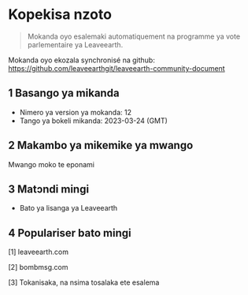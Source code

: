 # Kopekisa nzoto

>Mokanda oyo esalemaki automatiquement na programme ya vote parlementaire ya Leaveearth.

Mokanda oyo ekozala synchronisé na github: https://github.com/leaveearthgit/leaveearth-community-document

## 1 Basango ya mikanda

- Nimero ya version ya mokanda: 12
- Tango ya bokeli mikanda: 2023-03-24 (GMT)

## 2 Makambo ya mikemike ya mwango

Mwango moko te eponami

## 3 Matɔndi mingi
* Bato ya lisanga ya Leaveearth

## 4 Populariser bato mingi
[1] leaveearth.com

[2] bombmsg.com

[3] Tokanisaka, na nsima tosalaka ete esalema